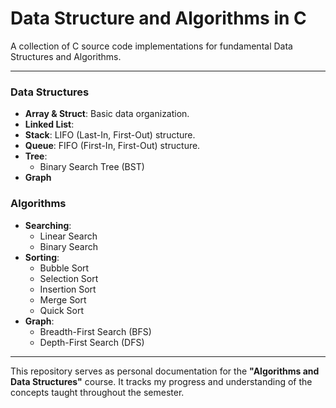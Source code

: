 # Data Structure and Algorithms in C

A collection of C source code implementations for fundamental Data Structures and Algorithms.

---

### Data Structures
-   **Array & Struct**: Basic data organization.
-   **Linked List**:
-   **Stack**: LIFO (Last-In, First-Out) structure.
-   **Queue**: FIFO (First-In, First-Out) structure.
-   **Tree**:
    -   Binary Search Tree (BST)
-   **Graph**

### Algorithms
-   **Searching**:
    -   Linear Search
    -   Binary Search
-   **Sorting**:
    -   Bubble Sort
    -   Selection Sort
    -   Insertion Sort
    -   Merge Sort
    -   Quick Sort
-   **Graph**:
    -   Breadth-First Search (BFS)
    -   Depth-First Search (DFS)

---

This repository serves as personal documentation for the **"Algorithms and Data Structures"** course. It tracks my progress and understanding of the concepts taught throughout the semester.
